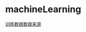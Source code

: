# machineLearning
[训练数据数据来源](https://github.com/apachecn/data/tree/master/%E6%9C%BA%E5%99%A8%E5%AD%A6%E4%B9%A0)

